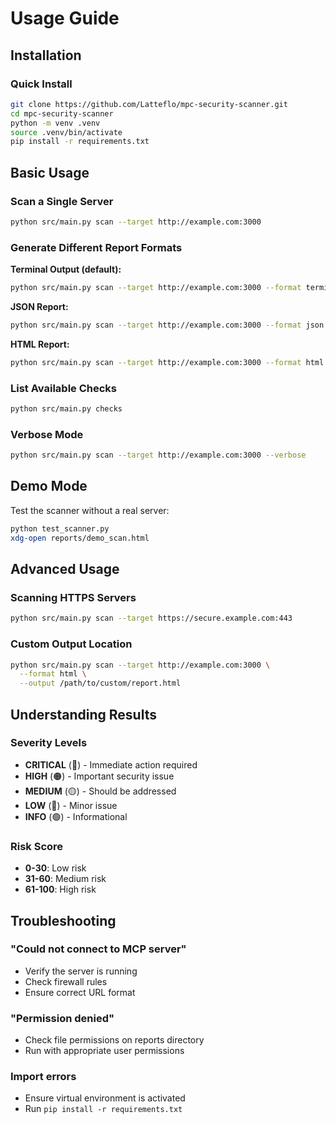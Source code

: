 # Usage Guide

## Installation

### Quick Install
```bash
git clone https://github.com/Latteflo/mpc-security-scanner.git
cd mpc-security-scanner
python -m venv .venv
source .venv/bin/activate
pip install -r requirements.txt
```

## Basic Usage

### Scan a Single Server
```bash
python src/main.py scan --target http://example.com:3000
```

### Generate Different Report Formats

**Terminal Output (default):**
```bash
python src/main.py scan --target http://example.com:3000 --format terminal
```

**JSON Report:**
```bash
python src/main.py scan --target http://example.com:3000 --format json --output reports/scan.json
```

**HTML Report:**
```bash
python src/main.py scan --target http://example.com:3000 --format html --output reports/scan.html
```

### List Available Checks
```bash
python src/main.py checks
```

### Verbose Mode
```bash
python src/main.py scan --target http://example.com:3000 --verbose
```

## Demo Mode

Test the scanner without a real server:
```bash
python test_scanner.py
xdg-open reports/demo_scan.html
```

## Advanced Usage

### Scanning HTTPS Servers
```bash
python src/main.py scan --target https://secure.example.com:443
```

### Custom Output Location
```bash
python src/main.py scan --target http://example.com:3000 \
  --format html \
  --output /path/to/custom/report.html
```

## Understanding Results

### Severity Levels
- **CRITICAL** (🔴) - Immediate action required
- **HIGH** (🟠) - Important security issue
- **MEDIUM** (🟡) - Should be addressed
- **LOW** (🔵) - Minor issue
- **INFO** (🟢) - Informational

### Risk Score
- **0-30**: Low risk
- **31-60**: Medium risk
- **61-100**: High risk

## Troubleshooting

### "Could not connect to MCP server"
- Verify the server is running
- Check firewall rules
- Ensure correct URL format

### "Permission denied"
- Check file permissions on reports directory
- Run with appropriate user permissions

### Import errors
- Ensure virtual environment is activated
- Run `pip install -r requirements.txt`

